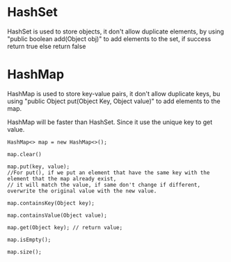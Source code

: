 # HashSet
HashSet is used to store objects, it don't allow duplicate elements, by using "public boolean add(Object obj)" to add elements to the set, if success return true else return false

# HashMap
HashMap is used to store key-value pairs, it don't allow duplicate keys, bu using "public Object put(Object Key, Object value)" to add elements to the map.

HashMap will be faster than HashSet. Since it use the unique key to get value.

~~~
HashMap<> map = new HashMap<>();

map.clear()

map.put(key, value);
//For put(), if we put an element that have the same key with the element that the map already exist, 
// it will match the value, if same don't change if different, overwrite the original value with the new value.

map.containsKey(Object key);

map.containsValue(Object value);

map.get(Object key); // return value;

map.isEmpty();

map.size();

~~~

